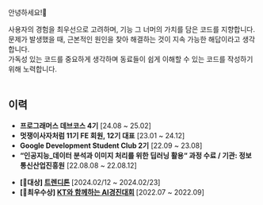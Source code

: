 안녕하세요!👋

사용자의 경험을 최우선으로 고려하며, 기능 그 너머의 가치를 담은 코드를 지향합니다.
<br/>
문제가 발생했을 때, 근본적인 원인을 찾아 해결하는 것이 지속 가능한 해답이라고 생각합니다.
<br/>
가독성 있는 코드를 중요하게 생각하며 동료들이 쉽게 이해할 수 있는 코드를 작성하기 위해 노력합니다.
<br/>
<br/>

## 이력
- <strong>프로그래머스 데브코스 4기</strong> [24.08 ~ 25.02]
- <strong>멋쟁이사자처럼 11기 FE 회원, 12기 대표</strong> [23.01 ~ 24.12]
- <strong>Google Development Student Club 2기</strong> [22.09 ~ 23.08]
- <strong>“인공지능_데이터 분석과 이미지 처리를 위한 딥러닝 활용“ 과정 수료 / 기관: 정보통신산업진흥원</strong> [22.08.08 ~ 22.08.12]﻿ </p>
- <strong>[🥇대상] [트렌디톤](https://github.com/a-minute-society/front-end) </strong>[2024.02/12 ~ 2024.02/23]
- <strong>[🥈최우수상] [KT와 함께하는 AI경진대회](https://github.com/hyeongjun6364/kt_al_road_facility_maintenance) </strong> [2022.07 ~ 2022.09]

<br>



